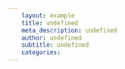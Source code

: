 ```yaml
---
	layout: example
	title: undefined
	meta_description: undefined
	author: undefined
	subtitle: undefined
	categories:
---
```


<style>
.svg-container {
	width: 100vw;
	height: 100vh;
}
.line {
    stroke-width: 3px;
    fill: none;
}
body {
	margin: 0;
}

</style>
<div class='svg-container'>
<!--Our target svg inside of which we will build the graph -->
<svg>
<g class="axis x-axis">
</g>
<g class="axis y-axis" >
</g>
</svg>
</div>
<!--Loading d3-->
<script src="https://d3js.org/d3.v5.min.js"></script>
<script>
const getHappinessData = () => {
	return fetch('/assets/data/share-of-people-who-say-they-are-happy.json').then(res => res.json())
}
getHappinessData().then( rawData => {
	const graphWidth = window.innerWidth
	const graphHeight = 400
	const filteredData = rawData.data.filter(data=> data.id.match(/Russia|Brazil/))
	rawData.data = filteredData
	const lineColors = ['#DC136C',
	'#FDD483',
	'#8ED1B7',
	'#E7A8C6',
	'#606EFE',
	'#ED6550',
	'#DDD5D0',
	'#818AA3']
	const chartStyle = {
		margin : {top: 10, right: 30, bottom: 30, left: 60},
 		padding : { top: 20, right: 0, bottom: 20, left: 25 },
		lineColors
	}
	buildLineGraph(rawData, graphWidth, graphHeight, chartStyle)
})

const buildLineGraph = (rawData, graphWidth, graphHeight, chartStyle) => {
	const lineColors = chartStyle.lineColors || [red, blue, purple]
	const margin = chartStyle.margin || {top:0, right: 0, bottom: 0, left: 0}
	const padding = chartStyle.padding || {top:0, right: 0, bottom: 0, left: 0}

	const properties = rawData.properties
	const entries = rawData.data

	const {xExtent, yExtent} = getExtents(entries)
	console.log(getExtents(entries))
	// xExtent === {min: "1984", max: "2014"}
	// yExtend === {min: "29.678267", max: "98.113213"}
	
	const xScale = d3.scaleLinear()
								.domain([xExtent.min,  xExtent.max])
								.range([padding.left, graphWidth])
	const yScale = d3.scaleLinear()
							.domain([yExtent.min,  yExtent.max])
							.range([ graphHeight - padding.bottom, padding.top ])

	// This is the function which we will use to draw our lines
	const drawLine = d3.line()
			.x( d => { return xScale(Number(d[0])) })
			.y( d => { return yScale(Number(d[1])) })

	const numberOfLines = entries.length
  // Grabbing our svg element to add out line paths to
	const svg = document.getElementsByTagName('svg')[0]
 
	// We are looping through each line
	// remember in our data set each entry is a country
	for(let i=0; i < numberOfLines; i++) {
		const entry = entries[i]
		const g = document.createElement('g')
		// createElementNS is a weird requirement to create an svg path dynamically
		const path = document.createElementNS('http://www.w3.org/2000/svg', 'path')
		const lineColor = lineColors[i % lineColors.length]
		path.setAttribute('stroke',lineColor)

		// The d attribute is key, that's were we tell our path what shape it should take
		path.setAttribute('d', drawLine(entry.data))
		path.setAttribute('class', 'line')
		svg.setAttribute('height', graphHeight)
		svg.setAttribute('width', graphWidth)

		svg.appendChild(path)
	}
	// New Stuff
	const buildXAxis = (xData) => {
		const xAxis = document.getElementsByClassName('x-axis')[0]
		xScale.ticks().forEach(tickValue=> {
			const tickEl =  document.createElementNS('http://www.w3.org/2000/svg', 'g')
			const text = document.createElementNS('http://www.w3.org/2000/svg', 'text')

			text.innerHTML = tickValue
			text.setAttribute('x', '0')
			text.setAttribute('y', '-4')

			const translate = `translate(${xScale(tickValue)},${graphHeight})`
			tickEl.setAttribute('class', 'tick')
			tickEl.setAttribute('transform', translate)
			tickEl.appendChild(text)
			xAxis.appendChild(tickEl)
		})
	}

	buildYAxis = () => {
		const yAxis = document.getElementsByClassName('y-axis')[0]
		const yAxisTranslate = `translate(0, ${padding.top})`
		yAxis.setAttribute('transform',yAxisTranslate)
		yScale.ticks().forEach( tickValue => {
			const tickEl =  document.createElementNS('http://www.w3.org/2000/svg', 'g')
			const text = document.createElementNS('http://www.w3.org/2000/svg', 'text')

			text.innerHTML = tickValue
			text.setAttribute('x', '0')
			text.setAttribute('y', '-4')

			const translate = `translate(0, ${yScale(tickValue) - padding.bottom})`
			tickEl.setAttribute('class', 'tick')
			tickEl.setAttribute('transform', translate)
			tickEl.appendChild(text)
			yAxis.appendChild(tickEl)
		})
	}
	buildXAxis()
	buildYAxis()
}



// A little helper function to get min and max value for the x and y of our dataset
const getExtents = (data) => {
	let yExtent  = {max:0, min:null}
	let xExtent = {max:0, min:null}
	data.forEach((line)=> {
		line.data.forEach(entry=>{
		const [x, y] = entry
		if(x > xExtent.max) 
			xExtent.max = x
		if(x < xExtent.min || !xExtent.min ) 
			xExtent.min = x
		if(y > yExtent.max) 
			yExtent.max = y
		if(y < yExtent.min || !yExtent.min ) 
			yExtent.min = y

		})
	})
	return {xExtent, yExtent}
}

</script>


